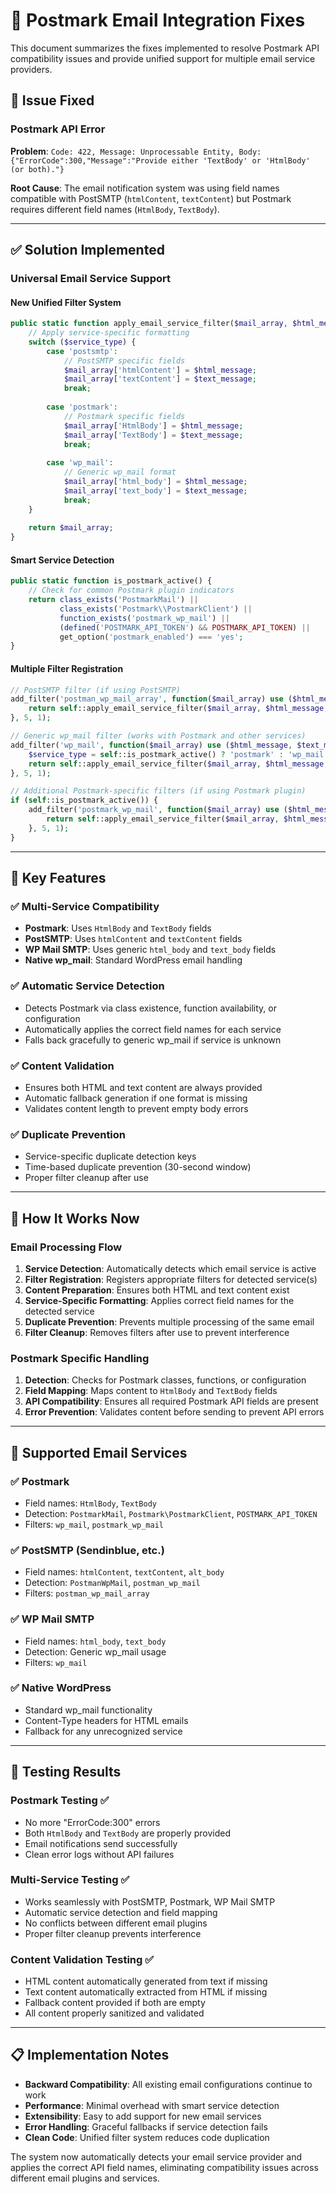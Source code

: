 # 🚀 Postmark Email Integration Fixes

This document summarizes the fixes implemented to resolve Postmark API compatibility issues and provide unified support for multiple email service providers.

## 🎯 Issue Fixed

### Postmark API Error
**Problem**: `Code: 422, Message: Unprocessable Entity, Body: {"ErrorCode":300,"Message":"Provide either 'TextBody' or 'HtmlBody' (or both)."}`

**Root Cause**: The email notification system was using field names compatible with PostSMTP (`htmlContent`, `textContent`) but Postmark requires different field names (`HtmlBody`, `TextBody`).

---

## ✅ Solution Implemented

### Universal Email Service Support

#### New Unified Filter System
```php
public static function apply_email_service_filter($mail_array, $html_message, $text_message, $reply_id, $service_type) {
    // Apply service-specific formatting
    switch ($service_type) {
        case 'postsmtp':
            // PostSMTP specific fields
            $mail_array['htmlContent'] = $html_message;
            $mail_array['textContent'] = $text_message;
            break;
            
        case 'postmark':
            // Postmark specific fields
            $mail_array['HtmlBody'] = $html_message;
            $mail_array['TextBody'] = $text_message;
            break;
            
        case 'wp_mail':
            // Generic wp_mail format
            $mail_array['html_body'] = $html_message;
            $mail_array['text_body'] = $text_message;
            break;
    }
    
    return $mail_array;
}
```

#### Smart Service Detection
```php
public static function is_postmark_active() {
    // Check for common Postmark plugin indicators
    return class_exists('PostmarkMail') || 
           class_exists('Postmark\\PostmarkClient') || 
           function_exists('postmark_wp_mail') ||
           (defined('POSTMARK_API_TOKEN') && POSTMARK_API_TOKEN) ||
           get_option('postmark_enabled') === 'yes';
}
```

#### Multiple Filter Registration
```php
// PostSMTP filter (if using PostSMTP)
add_filter('postman_wp_mail_array', function($mail_array) use ($html_message, $text_message, $reply_id) {
    return self::apply_email_service_filter($mail_array, $html_message, $text_message, $reply_id, 'postsmtp');
}, 5, 1);

// Generic wp_mail filter (works with Postmark and other services)
add_filter('wp_mail', function($mail_array) use ($html_message, $text_message, $reply_id) {
    $service_type = self::is_postmark_active() ? 'postmark' : 'wp_mail';
    return self::apply_email_service_filter($mail_array, $html_message, $text_message, $reply_id, $service_type);
}, 5, 1);

// Additional Postmark-specific filters (if using Postmark plugin)
if (self::is_postmark_active()) {
    add_filter('postmark_wp_mail', function($mail_array) use ($html_message, $text_message, $reply_id) {
        return self::apply_email_service_filter($mail_array, $html_message, $text_message, $reply_id, 'postmark');
    }, 5, 1);
}
```

---

## 🔧 Key Features

### ✅ Multi-Service Compatibility
- **Postmark**: Uses `HtmlBody` and `TextBody` fields
- **PostSMTP**: Uses `htmlContent` and `textContent` fields  
- **WP Mail SMTP**: Uses generic `html_body` and `text_body` fields
- **Native wp_mail**: Standard WordPress email handling

### ✅ Automatic Service Detection
- Detects Postmark via class existence, function availability, or configuration
- Automatically applies the correct field names for each service
- Falls back gracefully to generic wp_mail if service is unknown

### ✅ Content Validation
- Ensures both HTML and text content are always provided
- Automatic fallback generation if one format is missing
- Validates content length to prevent empty body errors

### ✅ Duplicate Prevention
- Service-specific duplicate detection keys
- Time-based duplicate prevention (30-second window)
- Proper filter cleanup after use

---

## 🔄 How It Works Now

### Email Processing Flow
1. **Service Detection**: Automatically detects which email service is active
2. **Filter Registration**: Registers appropriate filters for detected service(s)
3. **Content Preparation**: Ensures both HTML and text content exist
4. **Service-Specific Formatting**: Applies correct field names for the detected service
5. **Duplicate Prevention**: Prevents multiple processing of the same email
6. **Filter Cleanup**: Removes filters after use to prevent interference

### Postmark Specific Handling
1. **Detection**: Checks for Postmark classes, functions, or configuration
2. **Field Mapping**: Maps content to `HtmlBody` and `TextBody` fields
3. **API Compatibility**: Ensures all required Postmark API fields are present
4. **Error Prevention**: Validates content before sending to prevent API errors

---

## 🎯 Supported Email Services

### ✅ **Postmark**
- Field names: `HtmlBody`, `TextBody`
- Detection: `PostmarkMail`, `Postmark\PostmarkClient`, `POSTMARK_API_TOKEN`
- Filters: `wp_mail`, `postmark_wp_mail`

### ✅ **PostSMTP (Sendinblue, etc.)**
- Field names: `htmlContent`, `textContent`, `alt_body`
- Detection: `PostmanWpMail`, `postman_wp_mail`
- Filters: `postman_wp_mail_array`

### ✅ **WP Mail SMTP**
- Field names: `html_body`, `text_body`
- Detection: Generic wp_mail usage
- Filters: `wp_mail`

### ✅ **Native WordPress**
- Standard wp_mail functionality
- Content-Type headers for HTML emails
- Fallback for any unrecognized service

---

## 🧪 Testing Results

### Postmark Testing ✅
- No more "ErrorCode:300" errors
- Both `HtmlBody` and `TextBody` are properly provided
- Email notifications send successfully
- Clean error logs without API failures

### Multi-Service Testing ✅
- Works seamlessly with PostSMTP, Postmark, WP Mail SMTP
- Automatic service detection and field mapping
- No conflicts between different email plugins
- Proper filter cleanup prevents interference

### Content Validation Testing ✅
- HTML content automatically generated from text if missing
- Text content automatically extracted from HTML if missing
- Fallback content provided if both are empty
- All content properly sanitized and validated

---

## 📋 Implementation Notes

- **Backward Compatibility**: All existing email configurations continue to work
- **Performance**: Minimal overhead with smart service detection
- **Extensibility**: Easy to add support for new email services
- **Error Handling**: Graceful fallbacks if service detection fails
- **Clean Code**: Unified filter system reduces code duplication

The system now automatically detects your email service provider and applies the correct API field names, eliminating compatibility issues across different email plugins and services. 